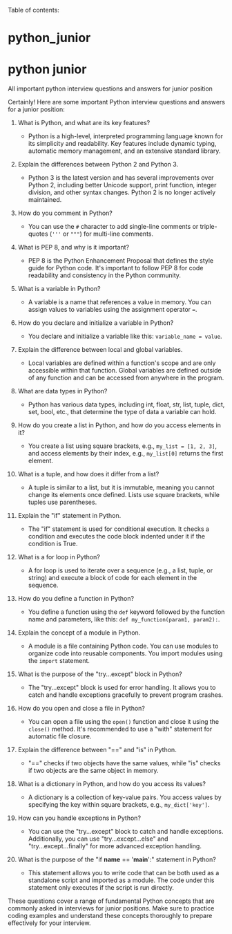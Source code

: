 
Table of contents:
# python_junior




# python junior
All important python interview questions and answers for junior position

Certainly! Here are some important Python interview questions and answers for a junior position:

1. What is Python, and what are its key features?
   - Python is a high-level, interpreted programming language known for its simplicity and readability. Key features include dynamic typing, automatic memory management, and an extensive standard library.

2. Explain the differences between Python 2 and Python 3.
   - Python 3 is the latest version and has several improvements over Python 2, including better Unicode support, print function, integer division, and other syntax changes. Python 2 is no longer actively maintained.

3. How do you comment in Python?
   - You can use the `#` character to add single-line comments or triple-quotes (`'''` or `"""`) for multi-line comments.

4. What is PEP 8, and why is it important?
   - PEP 8 is the Python Enhancement Proposal that defines the style guide for Python code. It's important to follow PEP 8 for code readability and consistency in the Python community.

5. What is a variable in Python?
   - A variable is a name that references a value in memory. You can assign values to variables using the assignment operator `=`.

6. How do you declare and initialize a variable in Python?
   - You declare and initialize a variable like this: `variable_name = value`.

7. Explain the difference between local and global variables.
   - Local variables are defined within a function's scope and are only accessible within that function. Global variables are defined outside of any function and can be accessed from anywhere in the program.

8. What are data types in Python?
   - Python has various data types, including int, float, str, list, tuple, dict, set, bool, etc., that determine the type of data a variable can hold.

9. How do you create a list in Python, and how do you access elements in it?
   - You create a list using square brackets, e.g., `my_list = [1, 2, 3]`, and access elements by their index, e.g., `my_list[0]` returns the first element.

10. What is a tuple, and how does it differ from a list?
    - A tuple is similar to a list, but it is immutable, meaning you cannot change its elements once defined. Lists use square brackets, while tuples use parentheses.

11. Explain the "if" statement in Python.
    - The "if" statement is used for conditional execution. It checks a condition and executes the code block indented under it if the condition is True.

12. What is a for loop in Python?
    - A for loop is used to iterate over a sequence (e.g., a list, tuple, or string) and execute a block of code for each element in the sequence.

13. How do you define a function in Python?
    - You define a function using the `def` keyword followed by the function name and parameters, like this: `def my_function(param1, param2):`.

14. Explain the concept of a module in Python.
    - A module is a file containing Python code. You can use modules to organize code into reusable components. You import modules using the `import` statement.

15. What is the purpose of the "try...except" block in Python?
    - The "try...except" block is used for error handling. It allows you to catch and handle exceptions gracefully to prevent program crashes.

16. How do you open and close a file in Python?
    - You can open a file using the `open()` function and close it using the `close()` method. It's recommended to use a "with" statement for automatic file closure.

17. Explain the difference between "==" and "is" in Python.
    - "==" checks if two objects have the same values, while "is" checks if two objects are the same object in memory.

18. What is a dictionary in Python, and how do you access its values?
    - A dictionary is a collection of key-value pairs. You access values by specifying the key within square brackets, e.g., `my_dict['key']`.

19. How can you handle exceptions in Python?
    - You can use the "try...except" block to catch and handle exceptions. Additionally, you can use "try...except...else" and "try...except...finally" for more advanced exception handling.

20. What is the purpose of the "if __name__ == '__main__':" statement in Python?
    - This statement allows you to write code that can be both used as a standalone script and imported as a module. The code under this statement only executes if the script is run directly.

These questions cover a range of fundamental Python concepts that are commonly asked in interviews for junior positions. Make sure to practice coding examples and understand these concepts thoroughly to prepare effectively for your interview.
